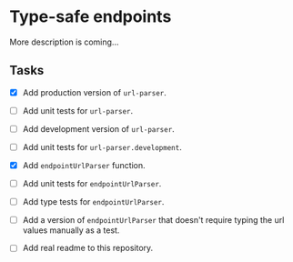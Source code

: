 # Type-safe endpoints

More description is coming...

## Tasks

- [x] Add production version of `url-parser`.
- [ ] Add unit tests for `url-parser`.
- [ ] Add development version of `url-parser`.
- [ ] Add unit tests for `url-parser.development`.

- [x] Add `endpointUrlParser` function.
- [ ] Add unit tests for `endpointUrlParser`.
- [ ] Add type tests for `endpointUrlParser`.

- [ ] Add a version of `endpointUrlParser` that doesn't require typing the url values manually as a test.
- [ ] Add real readme to this repository.
